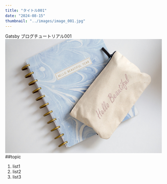 ```yaml
---
title: "タイトル001"
date: "2024-08-15"
thumbnail: "../images/image_001.jpg"
---
```


Gatsby ブログチュートリアル001
![Sample](../images/image_001.jpg)
##topic

1. list1
2. list2
3. list3